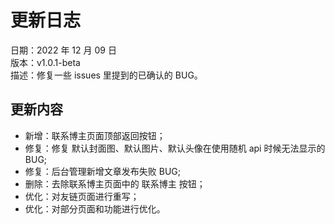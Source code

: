 # 更新日志

日期：2022 年 12 月 09 日<br/>
版本：v1.0.1-beta<br/>
描述：修复一些 issues 里提到的已确认的 BUG。

## 更新内容

- 新增：联系博主页面顶部返回按钮；
- 修复：修复 默认封面图、默认图片、默认头像在使用随机 api 时候无法显示的 BUG;
- 修复：后台管理新增文章发布失败 BUG;
- 删除：去除联系博主页面中的 联系博主 按钮；
- 优化：对友链页面进行重写；
- 优化：对部分页面和功能进行优化。
